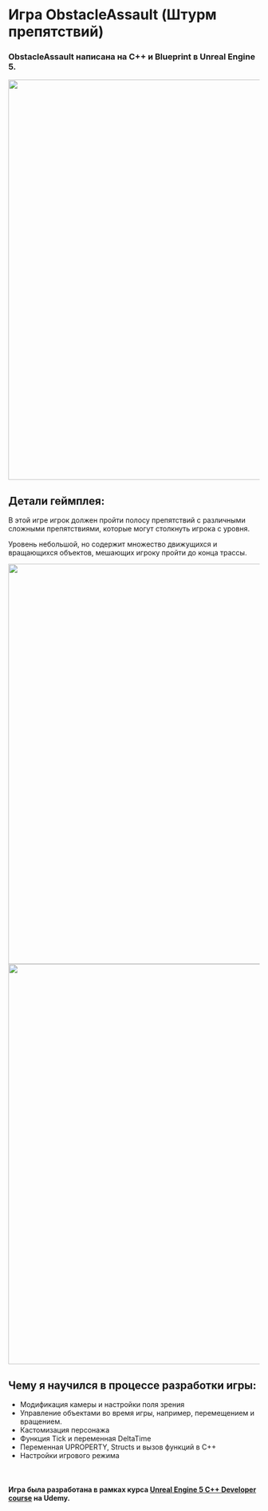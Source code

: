 # Игра ObstacleAssault (Штурм препятствий)

### ObstacleAssault написана на  C++ и Blueprint в Unreal Engine 5. 

<img src="https://github.com/Romandre/ObstacleAssault_UE5/blob/943d2666556eabe8cc35641a0ee937dbe977e674/Images/ObstacleAssaultLevel.gif" width="800" />
<br />

## Детали геймплея:

В этой игре игрок должен пройти полосу препятствий с различными сложными препятствиями, которые могут столкнуть игрока с уровня.

Уровень небольшой, но содержит множество движущихся и вращающихся объектов, мешающих игроку пройти до конца трассы.

<img src="https://github.com/Romandre/ObstacleAssault_UE5/blob/943d2666556eabe8cc35641a0ee937dbe977e674/Images/FirstObstaclesCourse.gif" width="800" />

<img src="https://github.com/Romandre/ObstacleAssault_UE5/blob/943d2666556eabe8cc35641a0ee937dbe977e674/Images/LastObstaclesCourse.gif" width="800" />
<br />

## Чему я научился в процессе разработки игры:

- Модификация камеры и настройки поля зрения
- Управление объектами во время игры, например, перемещением и вращением.
- Кастомизация персонажа
- Функция Tick и переменная DeltaTime
- Переменная UPROPERTY, Structs и вызов функций в C++
- Настройки игрового режима
<br />

#### Игра была разработана в рамках курса [Unreal Engine 5 C++ Developer course](https://www.udemy.com/course/unrealcourse/) на Udemy.
<br />
